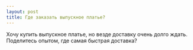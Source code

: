 ```yaml
---
layout: post 
title: Где заказать выпускное платье? 
--- 
```

Хочу купить выпускное платье, но везде доставку очень долго ждать. Поделитесь опытом, где самая быстрая доставка?